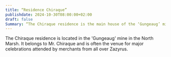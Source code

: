 ```yaml
---
title: “Residence Chiraque”
publishdate: 2024-10-30T08:00:00+02:00
draft: false
Summary: “The Chiraque residence is the main house of the ‘Gungeaug’ mine, which belongs to the owner Mr. Chiraque.”
---
```


The Chiraque residence is located in the 'Gungeaug' mine in the North Marsh. It belongs to Mr. Chiraque and is often the venue for major celebrations attended by merchants from all over Zazyrus. 
